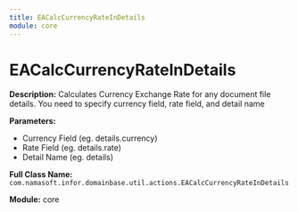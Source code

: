 ```yaml
---
title: EACalcCurrencyRateInDetails
module: core
---
```


# EACalcCurrencyRateInDetails

**Description:** Calculates Currency Exchange Rate for any document file details. You need to specify currency field, rate field, and detail name

**Parameters:**
- Currency Field (eg. details.currency)
- Rate Field (eg. details.rate)
- Detail Name (eg. details)

**Full Class Name:** `com.namasoft.infor.domainbase.util.actions.EACalcCurrencyRateInDetails`

**Module:** core

